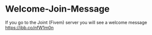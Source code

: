 # Welcome-Join-Message
If you go to the Joint (Fivem) server you will see a welcome message https://ibb.co/nfW1m0n
